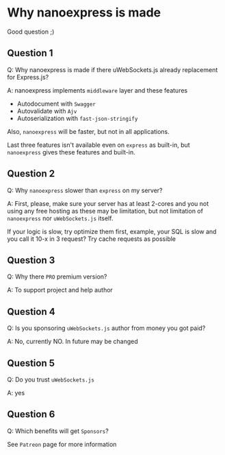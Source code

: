 # Why nanoexpress is made

Good question ;)

## Question 1

Q: Why nanoexpress is made if there uWebSockets.js already replacement for Express.js?

A: nanoexpress implements `middleware` layer and these features

- Autodocument with `Swagger`
- Autovalidate with `Ajv`
- Autoserialization with `fast-json-stringify`

Also, `nanoexpress` will be faster, but not in all applications.

Last three features isn't available even on `express` as built-in, but `nanoexpress` gives these features and built-in.

## Question 2

Q: Why `nanoexpress` slower than `express` on my server?

A: First, please, make sure your server has at least 2-cores and you not using any free hosting as these may be limitation, but not limitation of `nanoexpress` nor `uWebSockets.js` itself.

If your logic is slow, try optimize them first, example, your SQL is slow and you call it 10-x in 3 request? Try cache requests as possible

## Question 3

Q: Why there `PRO` premium version?

A: To support project and help author

## Question 4

Q: Is you sponsoring `uWebSockets.js` author from money you got paid?

A: No, currently NO. In future may be changed

## Question 5

Q: Do you trust `uWebSockets.js`

A: yes

## Question 6

Q: Which benefits will get `Sponsors`?

See `Patreon` page for more information
